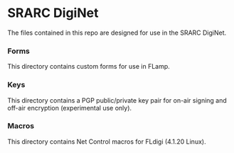 # SRARC DigiNet

The files contained in this repo are designed for use in the SRARC DigiNet.

### Forms
This directory contains custom forms for use in FLamp.

### Keys
This directory contains a PGP public/private key pair for on-air signing and off-air encryption (experimental use only).

### Macros
This directory contains Net Control macros for FLdigi (4.1.20 Linux).

